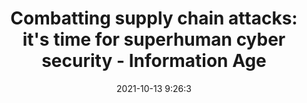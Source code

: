 ---
"title": "Combatting supply chain attacks: it's time for superhuman cyber security - Information Age"
"date": "2021-10-13 9:26:3"
"feed_name": "GOOGLENEWSINDUSTRIAL"
"feed_website": "https://news.google.com/search?q=industrial%2Bincident&hl=en-US&gl=US&ceid=US:en"
"feed_rss": "https://news.google.com/rss/search?q=industrial%2Bincident&hl=en-US&gl=US&ceid=US:en"
"link": "https://www.information-age.com/combatting-supply-chain-ransomware-its-time-for-superhuman-cyber-security-123497235/"
"source": "{'href': 'https://www.information-age.com', 'title': 'Information Age'}"
"file": "_posts/2021-1-1-76d5b8c8672364429363855b61f7643bd199aac4.md"
"accident": "0"
"drilling": "0"
"dead": "0"
"injured": "0"
"arrested": "0"
"place": "unknown place"
"where": "unknown site"
"causes": "unknown"
"place_uri": "unknown place"
---